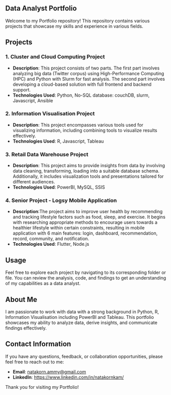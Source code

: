 ## Data Analyst Portfolio

Welcome to my Portfolio repository! This repository contains various projects that showcase my skills and experience in various fields.

## Projects

### 1. Cluster and Cloud Computing Project

- **Description**: This project consists of two parts. The first part involves analyzing big data (Twitter corpus) using High-Performance Computing (HPC) and Python with Slurm for fast analysis. The second part involves developing a cloud-based solution with full frontend and backend support.
- **Technologies Used**: Python, No-SQL database: couchDB, slurm, Javascript, Ansible

  
### 2. Information Visualisation Project

- **Description**: This project encompasses various tools used for visualizing information, including combining tools to visualize results effectively.
- **Technologies Used**: R, Javascript, Tableau

### 3. Retail Data Warehouse Project

- **Description**:  This project aims to provide insights from data by involving data cleaning, transforming, loading into a suitable database schema. Additionally, it includes visualization tools and presentations tailored for different audiences.
- **Technologies Used**: PowerBI, MySQL, SSIS

### 4. Senior Project - Logsy Mobile Application

- **Description**:The project aims to improve user health by recommending and tracking lifestyle factors such as food, sleep, and exercise. It begins with researching appropriate methods to encourage users towards a healthier lifestyle within certain constraints, resulting in mobile application with 6 main features: login, dashboard, recommendation, record, community, and notification.
- **Technologies Used**: Flutter, Node.js

## Usage

Feel free to explore each project by navigating to its corresponding folder or file. You can review the analysis, code, and findings to get an understanding of my capabilities as a data analyst.

## About Me

I am passionate to work with data with a strong background in Python, R, Information Visualisation including PowerBI and Tableau. This portfolio showcases my ability to analyze data, derive insights, and communicate findings effectively.

## Contact Information

If you have any questions, feedback, or collaboration opportunities, please feel free to reach out to me:

- **Email**: natakorn.ammy@gmail.com
- **LinkedIn**: https://www.linkedin.com/in/natakornkam/

Thank you for visiting my Portfolio!
